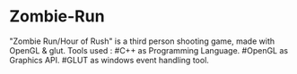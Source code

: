 # Zombie-Run
"Zombie Run/Hour of Rush" is a third person shooting game, made with OpenGL &amp; glut.
Tools used : 
      #C++ as Programming Language.
      #OpenGL as Graphics API.
      #GLUT as windows event handling tool.
      
